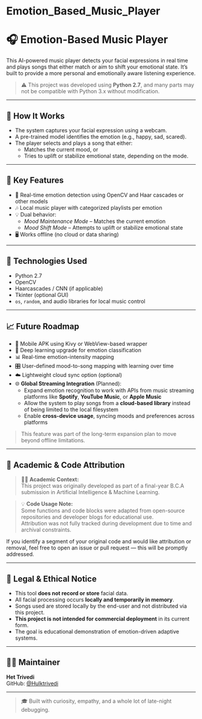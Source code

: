 # Emotion_Based_Music_Player

# 🎧 Emotion-Based Music Player

This AI-powered music player detects your facial expressions in real time and plays songs that either match or aim to shift your emotional state. It’s built to provide a more personal and emotionally aware listening experience.

> ⚠️ This project was developed using **Python 2.7**, and many parts may not be compatible with Python 3.x without modification.

---

## 🧠 How It Works

- The system captures your facial expression using a webcam.
- A pre-trained model identifies the emotion (e.g., happy, sad, scared).
- The player selects and plays a song that either:
  - Matches the current mood, or
  - Tries to uplift or stabilize emotional state, depending on the mode.

---

## 🚀 Key Features

- 🤖 Real-time emotion detection using OpenCV and Haar cascades or other models
- 🎶 Local music player with categorized playlists per emotion
- 💡 Dual behavior:
  - *Mood Maintenance Mode* – Matches the current emotion
  - *Mood Shift Mode* – Attempts to uplift or stabilize emotional state
- 🖥️ Works offline (no cloud or data sharing)

---

## 🧪 Technologies Used

- Python 2.7
- OpenCV
- Haarcascades / CNN (if applicable)
- Tkinter (optional GUI)
- `os`, `random`, and audio libraries for local music control

---

## 📈 Future Roadmap

- 📱 Mobile APK using Kivy or WebView-based wrapper
- 🧠 Deep learning upgrade for emotion classification
- 📊 Real-time emotion-intensity mapping
- 🎛️ User-defined mood-to-song mapping with learning over time
- ☁️ Lightweight cloud sync option (optional)
- 🌐 **Global Streaming Integration** (Planned):
  - Expand emotion recognition to work with APIs from music streaming platforms like **Spotify**, **YouTube Music**, or **Apple Music**
  - Allow the system to play songs from a **cloud-based library** instead of being limited to the local filesystem
  - Enable **cross-device usage**, syncing moods and preferences across platforms

> This feature was part of the long-term expansion plan to move beyond offline limitations.

---

## 📜 Academic & Code Attribution

> 🧑‍🏫 **Academic Context:**  
> This project was originally developed as part of a final-year B.C.A submission in Artificial Intelligence & Machine Learning.

> 💡 **Code Usage Note:**  
> Some functions and code blocks were adapted from open-source repositories and developer blogs for educational use.  
> Attribution was not fully tracked during development due to time and archival constraints.

If you identify a segment of your original code and would like attribution or removal, feel free to open an issue or pull request — this will be promptly addressed.

---

## 📄 Legal & Ethical Notice

- This tool **does not record or store** facial data.
- All facial processing occurs **locally and temporarily in memory**.
- Songs used are stored locally by the end-user and not distributed via this project.
- **This project is not intended for commercial deployment** in its current form.
- The goal is educational demonstration of emotion-driven adaptive systems.

---

## 🧑‍💻 Maintainer

**Het Trivedi**  
GitHub: [@Hulktrivedi](https://github.com/Hulktrivedi)

---

> 🎓 Built with curiosity, empathy, and a whole lot of late-night debugging.
